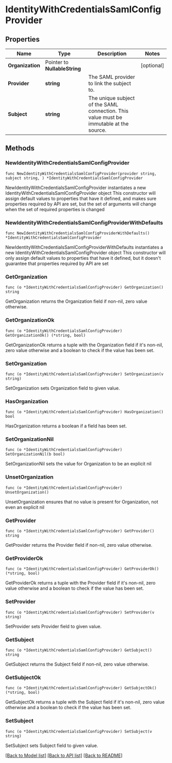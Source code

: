 # IdentityWithCredentialsSamlConfigProvider

## Properties

Name | Type | Description | Notes
------------ | ------------- | ------------- | -------------
**Organization** | Pointer to **NullableString** |  | [optional] 
**Provider** | **string** | The SAML provider to link the subject to. | 
**Subject** | **string** | The unique subject of the SAML connection. This value must be immutable at the source. | 

## Methods

### NewIdentityWithCredentialsSamlConfigProvider

`func NewIdentityWithCredentialsSamlConfigProvider(provider string, subject string, ) *IdentityWithCredentialsSamlConfigProvider`

NewIdentityWithCredentialsSamlConfigProvider instantiates a new IdentityWithCredentialsSamlConfigProvider object
This constructor will assign default values to properties that have it defined,
and makes sure properties required by API are set, but the set of arguments
will change when the set of required properties is changed

### NewIdentityWithCredentialsSamlConfigProviderWithDefaults

`func NewIdentityWithCredentialsSamlConfigProviderWithDefaults() *IdentityWithCredentialsSamlConfigProvider`

NewIdentityWithCredentialsSamlConfigProviderWithDefaults instantiates a new IdentityWithCredentialsSamlConfigProvider object
This constructor will only assign default values to properties that have it defined,
but it doesn't guarantee that properties required by API are set

### GetOrganization

`func (o *IdentityWithCredentialsSamlConfigProvider) GetOrganization() string`

GetOrganization returns the Organization field if non-nil, zero value otherwise.

### GetOrganizationOk

`func (o *IdentityWithCredentialsSamlConfigProvider) GetOrganizationOk() (*string, bool)`

GetOrganizationOk returns a tuple with the Organization field if it's non-nil, zero value otherwise
and a boolean to check if the value has been set.

### SetOrganization

`func (o *IdentityWithCredentialsSamlConfigProvider) SetOrganization(v string)`

SetOrganization sets Organization field to given value.

### HasOrganization

`func (o *IdentityWithCredentialsSamlConfigProvider) HasOrganization() bool`

HasOrganization returns a boolean if a field has been set.

### SetOrganizationNil

`func (o *IdentityWithCredentialsSamlConfigProvider) SetOrganizationNil(b bool)`

 SetOrganizationNil sets the value for Organization to be an explicit nil

### UnsetOrganization
`func (o *IdentityWithCredentialsSamlConfigProvider) UnsetOrganization()`

UnsetOrganization ensures that no value is present for Organization, not even an explicit nil
### GetProvider

`func (o *IdentityWithCredentialsSamlConfigProvider) GetProvider() string`

GetProvider returns the Provider field if non-nil, zero value otherwise.

### GetProviderOk

`func (o *IdentityWithCredentialsSamlConfigProvider) GetProviderOk() (*string, bool)`

GetProviderOk returns a tuple with the Provider field if it's non-nil, zero value otherwise
and a boolean to check if the value has been set.

### SetProvider

`func (o *IdentityWithCredentialsSamlConfigProvider) SetProvider(v string)`

SetProvider sets Provider field to given value.


### GetSubject

`func (o *IdentityWithCredentialsSamlConfigProvider) GetSubject() string`

GetSubject returns the Subject field if non-nil, zero value otherwise.

### GetSubjectOk

`func (o *IdentityWithCredentialsSamlConfigProvider) GetSubjectOk() (*string, bool)`

GetSubjectOk returns a tuple with the Subject field if it's non-nil, zero value otherwise
and a boolean to check if the value has been set.

### SetSubject

`func (o *IdentityWithCredentialsSamlConfigProvider) SetSubject(v string)`

SetSubject sets Subject field to given value.



[[Back to Model list]](../README.md#documentation-for-models) [[Back to API list]](../README.md#documentation-for-api-endpoints) [[Back to README]](../README.md)


